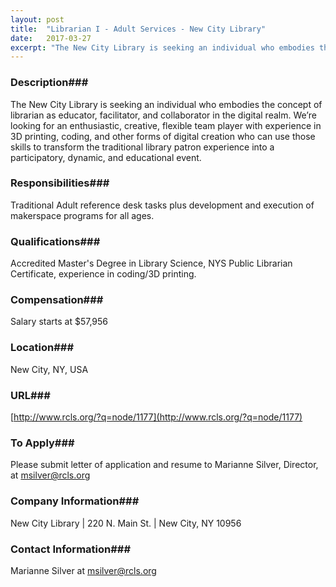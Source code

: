 ```yaml
---
layout: post
title:  "Librarian I - Adult Services - New City Library"
date:   2017-03-27
excerpt: "The New City Library is seeking an individual who embodies the concept of librarian as educator, facilitator, and collaborator in the digital realm.  We’re looking for an enthusiastic, creative, flexible team player with experience in 3D printing, coding, and other forms of digital creation who can use those skills to transform the traditional library patron experience into a participatory, dynamic, and educational event."
---
```


### Description###

The New City Library is seeking an individual who embodies the concept of librarian as educator, facilitator, and collaborator in the digital realm.  We’re looking for an enthusiastic, creative, flexible team player with experience in 3D printing, coding, and other forms of digital creation who can use those skills to transform the traditional library patron experience into a participatory, dynamic, and educational event.


### Responsibilities###

Traditional Adult reference desk tasks plus development and execution of makerspace programs for all ages.


### Qualifications###

Accredited Master's Degree in Library Science, NYS Public Librarian Certificate, experience in coding/3D printing.


### Compensation###

Salary starts at $57,956


### Location###

New City, NY, USA


### URL###

[http://www.rcls.org/?q=node/1177](http://www.rcls.org/?q=node/1177)

### To Apply###

Please submit letter of application and resume to Marianne Silver, Director, at msilver@rcls.org


### Company Information###

New City Library | 220 N. Main St. | New City, NY  10956


### Contact Information###

Marianne Silver at msilver@rcls.org

